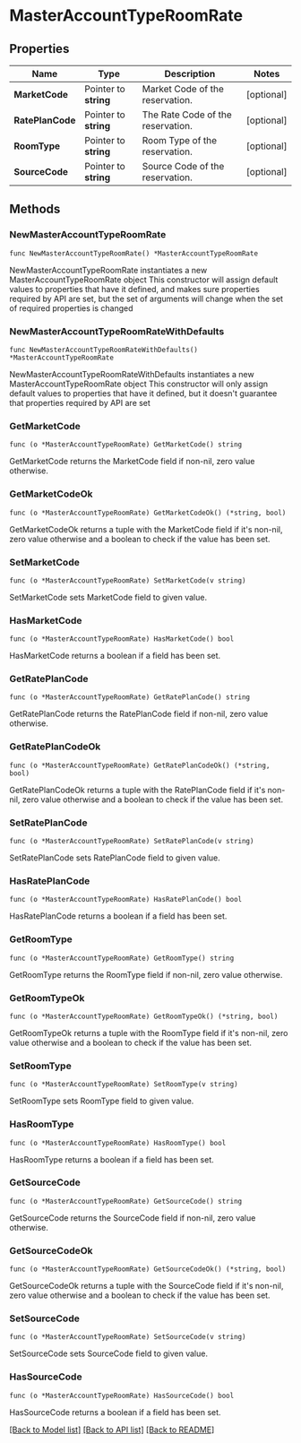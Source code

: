 # MasterAccountTypeRoomRate

## Properties

Name | Type | Description | Notes
------------ | ------------- | ------------- | -------------
**MarketCode** | Pointer to **string** | Market Code of the reservation. | [optional] 
**RatePlanCode** | Pointer to **string** | The Rate Code of the reservation. | [optional] 
**RoomType** | Pointer to **string** | Room Type of the reservation. | [optional] 
**SourceCode** | Pointer to **string** | Source Code of the reservation. | [optional] 

## Methods

### NewMasterAccountTypeRoomRate

`func NewMasterAccountTypeRoomRate() *MasterAccountTypeRoomRate`

NewMasterAccountTypeRoomRate instantiates a new MasterAccountTypeRoomRate object
This constructor will assign default values to properties that have it defined,
and makes sure properties required by API are set, but the set of arguments
will change when the set of required properties is changed

### NewMasterAccountTypeRoomRateWithDefaults

`func NewMasterAccountTypeRoomRateWithDefaults() *MasterAccountTypeRoomRate`

NewMasterAccountTypeRoomRateWithDefaults instantiates a new MasterAccountTypeRoomRate object
This constructor will only assign default values to properties that have it defined,
but it doesn't guarantee that properties required by API are set

### GetMarketCode

`func (o *MasterAccountTypeRoomRate) GetMarketCode() string`

GetMarketCode returns the MarketCode field if non-nil, zero value otherwise.

### GetMarketCodeOk

`func (o *MasterAccountTypeRoomRate) GetMarketCodeOk() (*string, bool)`

GetMarketCodeOk returns a tuple with the MarketCode field if it's non-nil, zero value otherwise
and a boolean to check if the value has been set.

### SetMarketCode

`func (o *MasterAccountTypeRoomRate) SetMarketCode(v string)`

SetMarketCode sets MarketCode field to given value.

### HasMarketCode

`func (o *MasterAccountTypeRoomRate) HasMarketCode() bool`

HasMarketCode returns a boolean if a field has been set.

### GetRatePlanCode

`func (o *MasterAccountTypeRoomRate) GetRatePlanCode() string`

GetRatePlanCode returns the RatePlanCode field if non-nil, zero value otherwise.

### GetRatePlanCodeOk

`func (o *MasterAccountTypeRoomRate) GetRatePlanCodeOk() (*string, bool)`

GetRatePlanCodeOk returns a tuple with the RatePlanCode field if it's non-nil, zero value otherwise
and a boolean to check if the value has been set.

### SetRatePlanCode

`func (o *MasterAccountTypeRoomRate) SetRatePlanCode(v string)`

SetRatePlanCode sets RatePlanCode field to given value.

### HasRatePlanCode

`func (o *MasterAccountTypeRoomRate) HasRatePlanCode() bool`

HasRatePlanCode returns a boolean if a field has been set.

### GetRoomType

`func (o *MasterAccountTypeRoomRate) GetRoomType() string`

GetRoomType returns the RoomType field if non-nil, zero value otherwise.

### GetRoomTypeOk

`func (o *MasterAccountTypeRoomRate) GetRoomTypeOk() (*string, bool)`

GetRoomTypeOk returns a tuple with the RoomType field if it's non-nil, zero value otherwise
and a boolean to check if the value has been set.

### SetRoomType

`func (o *MasterAccountTypeRoomRate) SetRoomType(v string)`

SetRoomType sets RoomType field to given value.

### HasRoomType

`func (o *MasterAccountTypeRoomRate) HasRoomType() bool`

HasRoomType returns a boolean if a field has been set.

### GetSourceCode

`func (o *MasterAccountTypeRoomRate) GetSourceCode() string`

GetSourceCode returns the SourceCode field if non-nil, zero value otherwise.

### GetSourceCodeOk

`func (o *MasterAccountTypeRoomRate) GetSourceCodeOk() (*string, bool)`

GetSourceCodeOk returns a tuple with the SourceCode field if it's non-nil, zero value otherwise
and a boolean to check if the value has been set.

### SetSourceCode

`func (o *MasterAccountTypeRoomRate) SetSourceCode(v string)`

SetSourceCode sets SourceCode field to given value.

### HasSourceCode

`func (o *MasterAccountTypeRoomRate) HasSourceCode() bool`

HasSourceCode returns a boolean if a field has been set.


[[Back to Model list]](../README.md#documentation-for-models) [[Back to API list]](../README.md#documentation-for-api-endpoints) [[Back to README]](../README.md)



